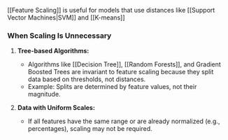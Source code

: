 [[Feature Scaling]] is useful for models that use distances like [[Support Vector Machines|SVM]] and [[K-means]]
### When Scaling Is Unnecessary

1. **Tree-based Algorithms:**
    - Algorithms like [[Decision Tree]], [[Random Forests]], and Gradient Boosted Trees are invariant to feature scaling because they split data based on thresholds, not distances.
    - Example: Splits are determined by feature values, not their magnitude.
      
2. **Data with Uniform Scales:**
    - If all features have the same range or are already normalized (e.g., percentages), scaling may not be required.
      
